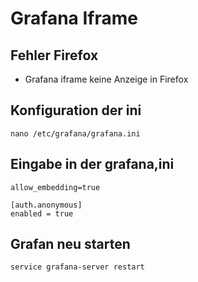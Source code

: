 # Grafana Iframe

## Fehler Firefox

+ Grafana iframe keine Anzeige in Firefox

## Konfiguration der ini

    nano /etc/grafana/grafana.ini

## Eingabe in der grafana,ini

    allow_embedding=true

```
[auth.anonymous]
enabled = true
```

## Grafan neu starten

    service grafana-server restart
